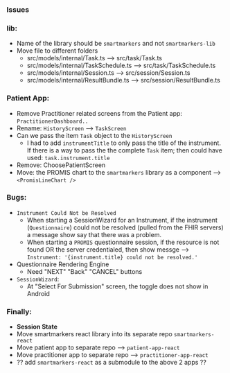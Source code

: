 ### Issues

### lib:

- Name of the library should be `smartmarkers` and not `smartmarkers-lib`
- Move file to different folders
  - src/models/internal/Task.ts --> src/task/Task.ts
  - src/models/internal/TaskSchedule.ts --> src/task/TaskSchedule.ts
  - src/models/internal/Session.ts --> src/session/Session.ts
  - src/models/internal/ResultBundle.ts --> src/session/ResultBundle.ts

### Patient App:

- Remove Practitioner related screens from the Patient app: `PractitionerDashboard..`
- Rename: `HistoryScreen` --> `TaskScreen`
- Can we pass the item `Task` object to the `HistoryScreen`
  - I had to add `instrumentTitle` to only pass the title of the instrument. If there is a way to pass the the complete `Task` item; then could have used: `task.instrument.title`
- Remove: ChoosePatientScreen
- Move: the PROMIS chart to the `smartmarkers` library as a component --> `<PromisLineChart />`

### Bugs:

- `Instrument Could Not be Resolved`
  - When starting a SessionWizard for an Instrument, if the instrument (`Questionnaire`) could not be resolved (pulled from the FHIR servers) a message show say that there was a problem.
  - When starting a `PROMIS` questionnaire session, if the resource is not found OR the server credentialed, then show messge --> `Instrument: '{instrument.title} could not be resolved.'`
- Questionnaire Rendering Engine
  - Need "NEXT" "Back" "CANCEL" buttons
- `SessionWizard`:
  - At "Select For Submission" screen, the toggle does not show in Android

### Finally:

- **Session State**
- Move smartmarkers react library into its separate repo `smartmarkers-react`
- Move patient app to separate repo --> `patient-app-react`
- Move practitioner app to separate repo --> `practitioner-app-react`
- ?? add `smartmarkers-react` as a submodule to the above 2 apps ??
